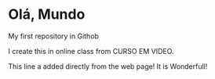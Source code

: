# Olá, Mundo
 My first repository in Githob

 I create this in online class from CURSO EM VIDEO.
 
 This line a added directly from the web page! It is Wonderfull!

